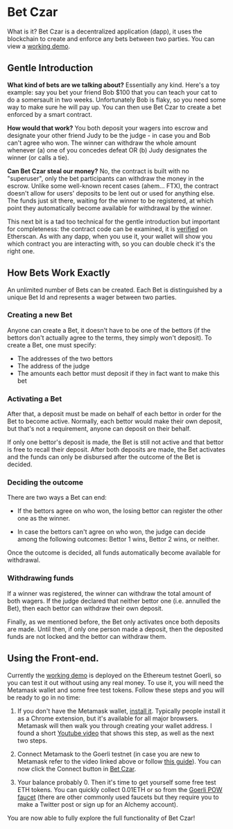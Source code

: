 # Bet Czar

What is it? Bet Czar is a decentralized application (dapp), it uses the blockchain to create and enforce any bets between two parties. You can view a [working demo].

## Gentle Introduction 

**What kind of bets are we talking about?** Essentially any kind. Here's a toy example: say you bet your friend Bob $100 that you can teach your cat to do a somersault in two weeks. Unfortunately Bob is flaky, so you need some way to make sure he will pay up. You can then use Bet Czar to create a bet enforced by a smart contract.

**How would that work?** You both deposit your wagers into escrow and designate your other friend Judy to be the judge - in case you and Bob can't agree who won. The winner can withdraw the whole amount whenever (a) one of you concedes defeat OR (b) Judy designates the winner (or calls a tie). 

**Can Bet Czar steal our money?** No, the contract is built with no "superuser", only the bet participants can withdraw the money in the escrow. Unlike some well-known recent cases (ahem... FTX), the contract doesn't allow for users' deposits to be lent out or used for anything else. The funds just sit there, waiting for the winner to be registered, at which point they automatically become available for withdrawal by the winner. 

This next bit is a tad too technical for the gentle introduction but important for completeness: the contract code can be examined, it is [verified](https://goerli.etherscan.io/address/0x497ff2D9CC6674b64e1619c87468EFE8692F0353#code) on Etherscan. As with any dapp, when you use it, your wallet will show you which contract you are interacting with, so you can double check it's the right one.

## How Bets Work Exactly 

An unlimited number of Bets can be created. Each Bet is distinguished by a unique Bet Id and represents a wager between two parties. 

### Creating a new Bet

Anyone can create a Bet, it doesn't have to be one of the bettors (if the bettors don't actually agree to the terms, they simply won't deposit). To create a Bet, one must specify:

* The addresses of the two bettors
* The address of the judge
* The amounts each bettor must deposit if they in fact want to make this bet

### Activating a Bet

After that, a deposit must be made on behalf of each bettor in order for the Bet to become active. Normally, each bettor would make their own deposit, but that's not a requirement, anyone can deposit on their behalf. 

If only one bettor's deposit is made, the Bet is still not active and that bettor is free to recall their deposit. After both deposits are made, the Bet activates and the funds can only be disbursed after the outcome of the Bet is decided.

### Deciding the outcome 

There are two ways a Bet can end:

* If the bettors agree on who won, the losing bettor can register the other one as the winner.

* In case the bettors can't agree on who won, the judge can decide among the following outcomes: Bettor 1 wins, Bettor 2 wins, or neither. 

Once the outcome is decided, all funds automatically become available for withdrawal.

### Withdrawing funds

If a winner was registered, the winner can withdraw the total amount of both wagers. If the judge declared that neither bettor one (i.e. annulled the Bet), then each bettor can withdraw their own deposit.

Finally, as we mentioned before, the Bet only activates once both deposits are made. Until then, if only one person made a deposit, then the deposited funds are not locked and the bettor can withdraw them. 

## Using the Front-end.

Currently the [working demo] is deployed on the Ethereum testnet Goerli, so you can test it out without using any real money. To use it, you will need the Metamask wallet and some free test tokens. Follow these steps and you will be ready to go in no time:

1. If you don't have the Metamask wallet, [install it](https://metamask.io). Typically people install it as a Chrome extension, but it's available for all major browsers. Metamask will then walk you through creating your wallet address. I found a short [Youtube video](https://www.youtube.com/watch?v=ucOY4qkxfRE) that shows this step, as well as the next two steps.

2. Connect Metamask to the Goerli testnet (in case you are new to Metamask refer to the video linked above or follow [this guide](https://blog.cryptostars.is/goerli-g%C3%B6rli-testnet-network-to-metamask-and-receiving-test-ethereum-in-less-than-2-min-de13e6fe5677)). You can now click the Connect button in [Bet Czar][1].

3. Your balance probably 0. Then it's time to get yourself some free test ETH tokens. You can quickly collect 0.01ETH or so from the [Goerli POW faucet](https://goerli-faucet.pk910.de/) (there are other commonly used faucets but they require you to make a Twitter post or sign up for an Alchemy account).

You are now able to fully explore the full functionality of Bet Czar!

[working demo]: https://reasonmethis.github.io/betczar_frontend
[1]: https://reasonmethis.github.io/betczar_frontend
